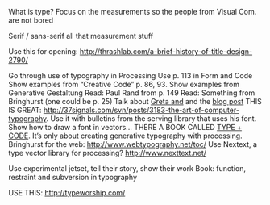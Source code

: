 What is type? Focus on the measurements so the people from Visual Com. are not bored

Serif / sans-serif
all that measurement stuff

Use this for opening:
http://thrashlab.com/a-brief-history-of-title-design-2790/

Go through use of typography in Processing
Use p. 113 in Form and Code
Show examples from “Creative Code” p. 86, 93.
Show examples from Generative Gestaltung
Read: Paul Rand from p. 149
Read: Something from Bringhurst (one could be p. 25)
Talk about [Greta and](http://www.typotheque.com/blog/greta_system) and the [blog post](http://www.typotheque.com/articles/designing_type_systems)
THIS IS GREAT: http://37signals.com/svn/posts/3183-the-art-of-computer-typography. Use it with bulletins from the serving library that uses his font. Show how to draw a font in vectors...
THERE A BOOK CALLED [TYPE + CODE](http://www.issuu.com/jpagecorrigan/docs/type-code_yeohyun-ahn). It’s only about creating generative typography with processing.
Bringhurst for the web: http://www.webtypography.net/toc/
Use Nextext, a type vector library for processing? http://www.nexttext.net/

Use experimental jetset, tell their story, show their work
Book: function, restraint and subversion in typography

USE THIS: http://typeworship.com/